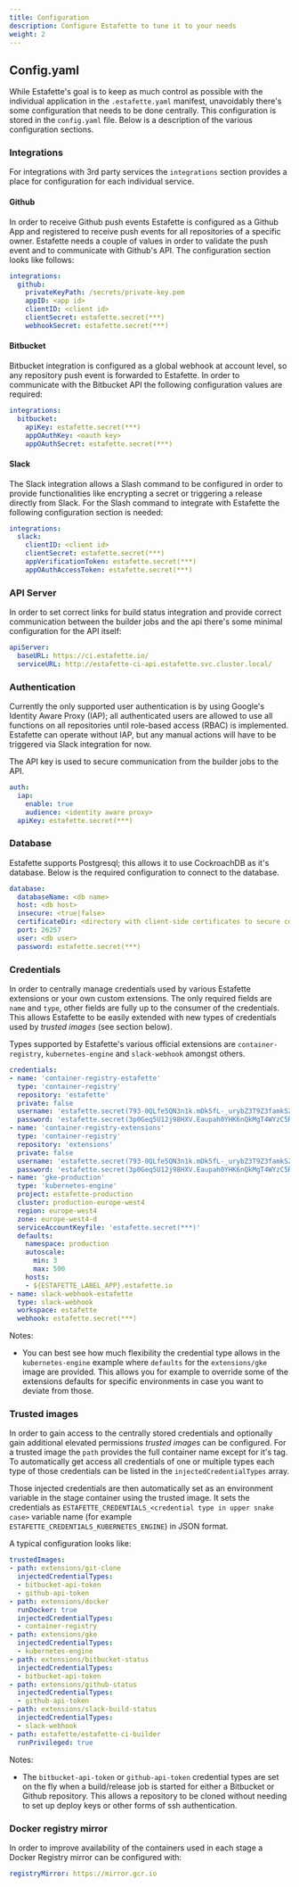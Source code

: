 ```yaml
---
title: Configuration
description: Configure Estafette to tune it to your needs
weight: 2
---
```


## Config.yaml

While Estafette's goal is to keep as much control as possible with the individual application in the `.estafette.yaml` manifest, unavoidably there's some configuration that needs to be done centrally. This configuration is stored in the `config.yaml` file. Below is a description of the various configuration sections.

### Integrations

For integrations with 3rd party services the `integrations` section provides a place for configuration for each individual service.

#### Github

In order to receive Github push events Estafette is configured as a Github App and registered to receive push events for all repositories of a specific owner. Estafette needs a couple of values in order to validate the push event and to communicate with Github's API. The configuration section looks like follows:

```yaml
integrations:
  github:
    privateKeyPath: /secrets/private-key.pem
    appID: <app id>
    clientID: <client id>
    clientSecret: estafette.secret(***)
    webhookSecret: estafette.secret(***)
```

#### Bitbucket

Bitbucket integration is configured as a global webhook at account level, so any repository push event is forwarded to Estafette. In order to communicate with the Bitbucket API the following configuration values are required:

```yaml
integrations:
  bitbucket:
    apiKey: estafette.secret(***)
    appOAuthKey: <oauth key>
    appOAuthSecret: estafette.secret(***)
```

#### Slack

The Slack integration allows a Slash command to be configured in order to provide functionalities like encrypting a secret or triggering a release directly from Slack. For the Slash command to integrate with Estafette the following configuration section is needed:

```yaml
integrations:
  slack:
    clientID: <client id>
    clientSecret: estafette.secret(***)
    appVerificationToken: estafette.secret(***)
    appOAuthAccessToken: estafette.secret(***)
```

### API Server

In order to set correct links for build status integration and provide correct communication between the builder jobs and the api there's some minimal configuration for the API itself:

```yaml
apiServer:
  baseURL: https://ci.estafette.io/
  serviceURL: http://estafette-ci-api.estafette.svc.cluster.local/
```

### Authentication

Currently the only supported user authentication is by using Google's Identity Aware Proxy (IAP); all authenticated users are allowed to use all functions on all repositories until role-based access (RBAC) is implemented. Estafette can operate without IAP, but any manual actions will have to be triggered via Slack integration for now.

The API key is used to secure communication from the builder jobs to the API.

```yaml
auth:
  iap:
    enable: true
    audience: <identity aware proxy>
  apiKey: estafette.secret(***)
```

### Database

Estafette supports Postgresql; this allows it to use CockroachDB as it's database. Below is the required configuration to connect to the database.

```yaml
database:
  databaseName: <db name>
  host: <db host>
  insecure: <true|false>
  certificateDir: <directory with client-side certificates to secure communication with db>
  port: 26257
  user: <db user>
  password: estafette.secret(***)
```

### Credentials

In order to centrally manage credentials used by various Estafette extensions or your own custom extensions. The only required fields are `name` and `type`, other fields are fully up to the consumer of the credentials. This allows Estafette to be easily extended with new types of credentials used by _trusted images_ (see section below).

Types supported by Estafette's various official extensions are `container-registry`, `kubernetes-engine` and `slack-webhook` amongst others.

```yaml
credentials:
- name: 'container-registry-estafette'
  type: 'container-registry'
  repository: 'estafette'
  private: false
  username: 'estafette.secret(793-0QLfe5QN3n1k.mDk5fL-_urybZ3T9Z3famkSZR68d-SrfqA==)'
  password: 'estafette.secret(3p0Geq5U12j98HXV.Eaupah0YHK6nQkMgT4WYzC5R8FRQbDk5H6aTo1saw35de2KQ)'
- name: 'container-registry-extensions'
  type: 'container-registry'
  repository: 'extensions'
  private: false
  username: 'estafette.secret(793-0QLfe5QN3n1k.mDk5fL-_urybZ3T9Z3famkSZR68d-SrfqA==)'
  password: 'estafette.secret(3p0Geq5U12j98HXV.Eaupah0YHK6nQkMgT4WYzC5R8FRQbDk5H6aTo1saw35de2KQ)'
- name: 'gke-production'
  type: 'kubernetes-engine'
  project: estafette-production
  cluster: production-europe-west4
  region: europe-west4
  zone: europe-west4-d
  serviceAccountKeyfile: 'estafette.secret(***)'
  defaults:
    namespace: production
    autoscale:
      min: 3
      max: 500
    hosts:
    - ${ESTAFETTE_LABEL_APP}.estafette.io
- name: slack-webhook-estafette
  type: slack-webhook
  workspace: estafette
  webhook: estafette.secret(***)
```

Notes:

* You can best see how much flexibility the credential type allows in the `kubernetes-engine` example where `defaults` for the `extensions/gke` image are provided. This allows you for example to override some of the extensions defaults for specific environments in case you want to deviate from those.

### Trusted images

In order to gain access to the centrally stored credentials and optionally gain additional elevated permissions _trusted images_ can be configured. For a trusted image the `path` provides the full container name except for it's tag. To automatically get access all credentials of one or multiple types each type of those credentials can be listed in the `injectedCredentialTypes` array.

Those injected credentials are then automatically set as an environment variable in the stage container using the trusted image. It sets the credentials as `ESTAFETTE_CREDENTIALS_<credential type in upper snake case>` variable name (for example `ESTAFETTE_CREDENTIALS_KUBERNETES_ENGINE`) in JSON format.

A typical configuration looks like:

```yaml
trustedImages:
- path: extensions/git-clone
  injectedCredentialTypes:
  - bitbucket-api-token
  - github-api-token
- path: extensions/docker
  runDocker: true
  injectedCredentialTypes:
  - container-registry
- path: extensions/gke
  injectedCredentialTypes:
  - kubernetes-engine
- path: extensions/bitbucket-status
  injectedCredentialTypes:
  - bitbucket-api-token
- path: extensions/github-status
  injectedCredentialTypes:
  - github-api-token
- path: extensions/slack-build-status
  injectedCredentialTypes:
  - slack-webhook
- path: estafette/estafette-ci-builder
  runPrivileged: true
```

Notes:

* The `bitbucket-api-token` or `github-api-token` credential types are set on the fly when a build/release job is started for either a Bitbucket or Github repository. This allows a repository to be cloned without needing to set up deploy keys or other forms of ssh authentication.

### Docker registry mirror

In order to improve availability of the containers used in each stage a Docker Registry mirror can be configured with:

```yaml
registryMirror: https://mirror.gcr.io
```